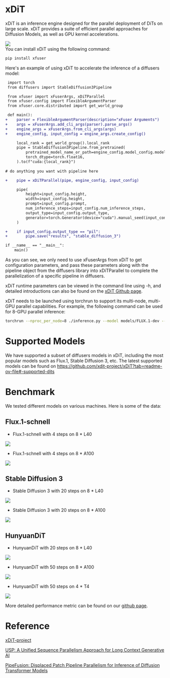 # xDiT

xDiT is an inference engine designed for the parallel deployment of DiTs on large scale. xDiT provides a suite of efficient parallel approaches for Diffusion Models, as well as GPU kernel accelerations.

<div class="flex justify-center">
    <img src="https://github.com/xdit-project/xDiT/raw/main/assets/methods/xdit_overview.png">
</div>
You can install xDiT using the following command:


```bash
pip install xfuser
```

Here's an example of using xDiT to accelerate the inference of a diffusers model:

```diff
 import torch
 from diffusers import StableDiffusion3Pipeline

 from xfuser import xFuserArgs, xDiTParallel
 from xfuser.config import FlexibleArgumentParser
 from xfuser.core.distributed import get_world_group

 def main():
+    parser = FlexibleArgumentParser(description="xFuser Arguments")
+    args = xFuserArgs.add_cli_args(parser).parse_args()
+    engine_args = xFuserArgs.from_cli_args(args)
+    engine_config, input_config = engine_args.create_config()

     local_rank = get_world_group().local_rank
     pipe = StableDiffusion3Pipeline.from_pretrained(
         pretrained_model_name_or_path=engine_config.model_config.model,
         torch_dtype=torch.float16,
     ).to(f"cuda:{local_rank}")
    
# do anything you want with pipeline here

+    pipe = xDiTParallel(pipe, engine_config, input_config)

     pipe(
         height=input_config.height,
         width=input_config.height,
         prompt=input_config.prompt,
         num_inference_steps=input_config.num_inference_steps,
         output_type=input_config.output_type,
         generator=torch.Generator(device="cuda").manual_seed(input_config.seed),
     )

+    if input_config.output_type == "pil":
+        pipe.save("results", "stable_diffusion_3")

if __name__ == "__main__":
    main()

```

As you can see, we only need to use xFuserArgs from xDiT to get configuration parameters, and pass these parameters along with the pipeline object from the diffusers library into xDiTParallel to complete the parallelization of a specific pipeline in diffusers.


xDiT runtime parameters can be viewed in the command line using -h, and detailed introductions can also be found on the [xDiT Github page](https://github.com/xdit-project/xDiT?tab=readme-ov-file#2-usage).


xDiT needs to be launched using torchrun to support its multi-node, multi-GPU parallel capabilities. For example, the following command can be used for 8-GPU parallel inference:

```bash
torchrun --nproc_per_node=8 ./inference.py --model models/FLUX.1-dev --data_parallel_degree 2 --ulysses_degree 2 --ring_degree 2 --prompt "A snowy mountain" "A small dog" --num_inference_steps 50
```

# Supported Models

We have supported a subset of diffusers models in xDiT, including the most popular models such as Flux.1, Stable Diffusion 3, etc. The latest supported models can be found on https://github.com/xdit-project/xDiT?tab=readme-ov-file#-supported-dits

# Benchmark

We tested different models on various machines. Here is some of the data:


## Flux.1-schnell
* Flux.1-schnell with 4 steps on 8 * L40
<div class="flex justify-center">
    <img src="https://github.com/xdit-project/xDiT/raw/main/assets/performance/flux/Flux-2k-L40.png">
</div>


* Flux.1-schnell with 4 steps on 8 * A100
<div class="flex justify-center">
    <img src="https://github.com/xdit-project/xDiT/raw/main/assets/performance/flux/Flux-2K-A100.png">
</div>

## Stable Diffusion 3
* Stable Diffusion 3 with 20 steps on 8 * L40
<div class="flex justify-center">
    <img src="https://github.com/xdit-project/xDiT/raw/main/assets/performance/sd3/L40-SD3.png">
</div>

* Stable Diffusion 3 with 20 steps on 8 * A100
<div class="flex justify-center">
    <img src="https://github.com/xdit-project/xDiT/raw/main/assets/performance/sd3/A100-SD3.png">
</div>

## HunyuanDiT
* HunyuanDiT with 20 steps on 8 * L40
<div class="flex justify-center">
    <img src="https://github.com/xdit-project/xDiT/raw/main/assets/performance/hunuyuandit/L40-HunyuanDiT.png">
</div>

* HunyuanDiT with 50 steps on 8 * A100
<div class="flex justify-center">
    <img src="https://github.com/xdit-project/xDiT/raw/main/assets/performance/hunuyuandit/A100-HunyuanDiT.png">
</div>

* HunyuanDiT with 50 steps on 4 * T4
<div class="flex justify-center">
    <img src="https://github.com/xdit-project/xDiT/raw/main/assets/performance/hunuyuandit/T4-HunyuanDiT.png">
</div>

More detailed performance metric can be found on our [github page](https://github.com/xdit-project/xDiT?tab=readme-ov-file#perf).

# Reference

[xDiT-project](https://github.com/xdit-project/xDiT)

[USP: A Unified Sequence Parallelism Approach for Long Context Generative AI](https://arxiv.org/abs/2405.07719)

[PipeFusion: Displaced Patch Pipeline Parallelism for Inference of Diffusion Transformer Models](https://arxiv.org/abs/2405.14430)